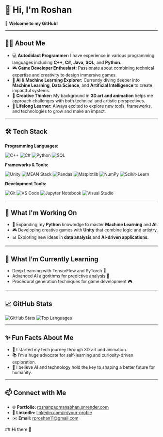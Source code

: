 <h1>👋 Hi, I'm Roshan</h1>

<p>🌟 <strong>Welcome to my GitHub!</strong></p>

---

<h2>🧑‍💻 About Me</h2>

<ul>
  <li>💻 <strong>Autodidact Programmer:</strong> I have experience in various programming languages including <strong>C++</strong>, <strong>C#</strong>, <strong>Java</strong>, <strong>SQL</strong>, and <strong>Python</strong>.</li>
  <li>🎮 <strong>Game Developer Enthusiast:</strong> Passionate about combining technical expertise and creativity to design immersive games.</li>
  <li>🤖 <strong>AI & Machine Learning Explorer:</strong> Currently diving deeper into <strong>Machine Learning</strong>, <strong>Data Science</strong>, and <strong>Artificial Intelligence</strong> to create impactful systems.</li>
  <li>🎨 <strong>Creative Thinker:</strong> My background in <strong>3D art and animation</strong> helps me approach challenges with both technical and artistic perspectives.</li>
  <li>🌱 <strong>Lifelong Learner:</strong> Always excited to explore new tools, frameworks, and technologies to grow and make an impact.</li>
</ul>

---

<h2>🛠 Tech Stack</h2>

<p><strong>Programming Languages:</strong></p>
<p>
  <img src="https://img.shields.io/badge/C++-00599C?style=flat&logo=c%2B%2B&logoColor=white" alt="C++">
  <img src="https://img.shields.io/badge/C%23-239120?style=flat&logo=c-sharp&logoColor=white" alt="C#">
  <img src="https://img.shields.io/badge/Python-3776AB?style=flat&logo=python&logoColor=white" alt="Python">
  <img src="https://img.shields.io/badge/SQL-336791?style=flat&logo=postgresql&logoColor=white" alt="SQL">
</p>

<p><strong>Frameworks & Tools:</strong></p>
<p>
  <img src="https://img.shields.io/badge/Unity-100000?style=flat&logo=unity&logoColor=white" alt="Unity">
  <img src="https://img.shields.io/badge/MEAN%20Stack-3DDC84?style=flat&logo=mongodb&logoColor=white" alt="MEAN Stack">
  <img src="https://img.shields.io/badge/Pandas-150458?style=flat&logo=pandas&logoColor=white" alt="Pandas">
  <img src="https://img.shields.io/badge/Matplotlib-ffffff?style=flat&logoColor=blue" alt="Matplotlib">
  <img src="https://img.shields.io/badge/NumPy-013243?style=flat&logo=numpy&logoColor=white" alt="NumPy">
  <img src="https://img.shields.io/badge/Scikit--Learn-F7931E?style=flat&logo=scikit-learn&logoColor=white" alt="Scikit-Learn">
</p>

<p><strong>Development Tools:</strong></p>
<p>
  <img src="https://img.shields.io/badge/Git-F05032?style=flat&logo=git&logoColor=white" alt="Git">
  <img src="https://img.shields.io/badge/VS%20Code-0078D4?style=flat&logo=visual-studio-code&logoColor=white" alt="VS Code">
  <img src="https://img.shields.io/badge/Jupyter-F37626?style=flat&logo=jupyter&logoColor=white" alt="Jupyter Notebook">
  <img src="https://img.shields.io/badge/Visual%20Studio-5C2D91?style=flat&logo=visual-studio&logoColor=white" alt="Visual Studio">
</p>

---

<h2>🎯 What I'm Working On</h2>

<ul>
  <li>🚀 Expanding my <strong>Python</strong> knowledge to master <strong>Machine Learning</strong> and <strong>AI</strong>.</li>
  <li>🎮 Developing creative games with <strong>Unity</strong> that combine logic and artistry.</li>
  <li>📊 Exploring new ideas in <strong>data analysis</strong> and <strong>AI-driven applications</strong>.</li>
</ul>

---

<h2>🌱 What I’m Currently Learning</h2>

<ul>
  <li>Deep Learning with TensorFlow and PyTorch 🤖</li>
  <li>Advanced AI algorithms for predictive analysis 🔮</li>
  <li>Procedural generation techniques for game development 🎮</li>
</ul>

---

<h2>📈 GitHub Stats</h2>

<p>
  <img src="https://github-readme-stats.vercel.app/api?username=BROODHONEY&show_icons=true&theme=radical" alt="GitHub Stats">
  <img src="https://github-readme-stats.vercel.app/api/top-langs/?username=BROODHONEY&layout=compact&theme=radical" alt="Top Languages">
</p>

---

<h2>✨ Fun Facts About Me</h2>

<ul>
  <li>🎨 I started my tech journey through 3D art and animation.</li>
  <li>📚 I’m a huge advocate for self-learning and curiosity-driven exploration.</li>
  <li>🌌 I believe AI and technology hold the key to shaping a better future for humanity.</li>
</ul>

---

<h2>📫 Connect with Me</h2>

<ul>
  <li>🌐 <strong>Portfolio:</strong> <a href="https://roshanpadmanabhan.onrender.com">roshanpadmanabhan.onrender.com</a></li>
  <li>💼 <strong>LinkedIn:</strong> <a href="https://www.linkedin.com/in/roshan-padmanabhan-9abaa8251/">linkedin.com/in/your-profile</a></li>
  <li>✉️ <strong>Email:</strong> <a href="mailto:rproshan11@gmail.com">rproshan11@gmail.com</a></li>
</ul>
## Hi there 👋

<!--
**BROODHONEY/BROODHONEY** is a ✨ _special_ ✨ repository because its `README.md` (this file) appears on your GitHub profile.

Here are some ideas to get you started:

- 🔭 I’m currently working on ...
- 🌱 I’m currently learning ...
- 👯 I’m looking to collaborate on ...
- 🤔 I’m looking for help with ...
- 💬 Ask me about ...
- 📫 How to reach me: ...
- 😄 Pronouns: ...
- ⚡ Fun fact: ...
-->
